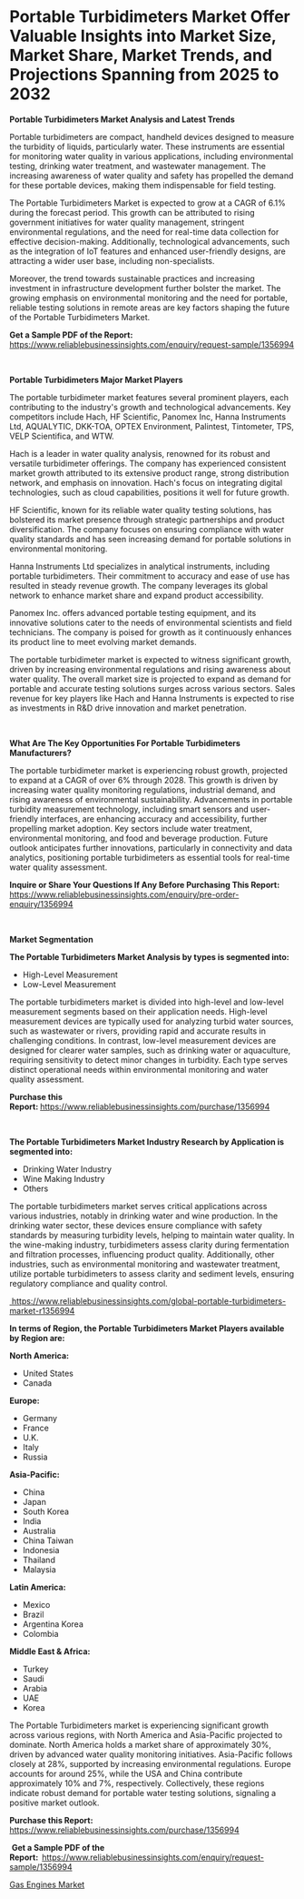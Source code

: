 <p><h1>Portable Turbidimeters Market Offer Valuable Insights into Market Size, Market Share, Market Trends, and Projections Spanning from 2025 to 2032</h1></p><p><strong>Portable Turbidimeters Market Analysis and Latest Trends</strong></p>
<p><p>Portable turbidimeters are compact, handheld devices designed to measure the turbidity of liquids, particularly water. These instruments are essential for monitoring water quality in various applications, including environmental testing, drinking water treatment, and wastewater management. The increasing awareness of water quality and safety has propelled the demand for these portable devices, making them indispensable for field testing.</p><p>The Portable Turbidimeters Market is expected to grow at a CAGR of 6.1% during the forecast period. This growth can be attributed to rising government initiatives for water quality management, stringent environmental regulations, and the need for real-time data collection for effective decision-making. Additionally, technological advancements, such as the integration of IoT features and enhanced user-friendly designs, are attracting a wider user base, including non-specialists. </p><p>Moreover, the trend towards sustainable practices and increasing investment in infrastructure development further bolster the market. The growing emphasis on environmental monitoring and the need for portable, reliable testing solutions in remote areas are key factors shaping the future of the Portable Turbidimeters Market.</p></p>
<p><strong>Get a Sample PDF of the Report:&nbsp;</strong> <a href="https://www.reliablebusinessinsights.com/enquiry/request-sample/1356994?utm_campaign=3568&utm_medium=2&utm_source=Github&utm_content=ia&utm_term=11042025&utm_id=portable-turbidimeters">https://www.reliablebusinessinsights.com/enquiry/request-sample/1356994</a></p>
<p>&nbsp;</p>
<p><strong>Portable Turbidimeters Major Market Players</strong></p>
<p><p>The portable turbidimeter market features several prominent players, each contributing to the industry's growth and technological advancements. Key competitors include Hach, HF Scientific, Panomex Inc, Hanna Instruments Ltd, AQUALYTIC, DKK-TOA, OPTEX Environment, Palintest, Tintometer, TPS, VELP Scientifica, and WTW.</p><p>Hach is a leader in water quality analysis, renowned for its robust and versatile turbidimeter offerings. The company has experienced consistent market growth attributed to its extensive product range, strong distribution network, and emphasis on innovation. Hach's focus on integrating digital technologies, such as cloud capabilities, positions it well for future growth.</p><p>HF Scientific, known for its reliable water quality testing solutions, has bolstered its market presence through strategic partnerships and product diversification. The company focuses on ensuring compliance with water quality standards and has seen increasing demand for portable solutions in environmental monitoring.</p><p>Hanna Instruments Ltd specializes in analytical instruments, including portable turbidimeters. Their commitment to accuracy and ease of use has resulted in steady revenue growth. The company leverages its global network to enhance market share and expand product accessibility.</p><p>Panomex Inc. offers advanced portable testing equipment, and its innovative solutions cater to the needs of environmental scientists and field technicians. The company is poised for growth as it continuously enhances its product line to meet evolving market demands.</p><p>The portable turbidimeter market is expected to witness significant growth, driven by increasing environmental regulations and rising awareness about water quality. The overall market size is projected to expand as demand for portable and accurate testing solutions surges across various sectors. Sales revenue for key players like Hach and Hanna Instruments is expected to rise as investments in R&D drive innovation and market penetration.</p></p>
<p>&nbsp;</p>
<p><strong>What Are The Key Opportunities For Portable Turbidimeters Manufacturers?</strong></p>
<p><p>The portable turbidimeter market is experiencing robust growth, projected to expand at a CAGR of over 6% through 2028. This growth is driven by increasing water quality monitoring regulations, industrial demand, and rising awareness of environmental sustainability. Advancements in portable turbidity measurement technology, including smart sensors and user-friendly interfaces, are enhancing accuracy and accessibility, further propelling market adoption. Key sectors include water treatment, environmental monitoring, and food and beverage production. Future outlook anticipates further innovations, particularly in connectivity and data analytics, positioning portable turbidimeters as essential tools for real-time water quality assessment.</p></p>
<p><strong>Inquire or Share Your Questions If Any Before Purchasing This Report:</strong> <a href="https://www.reliablebusinessinsights.com/enquiry/pre-order-enquiry/1356994?utm_campaign=3568&utm_medium=2&utm_source=Github&utm_content=ia&utm_term=11042025&utm_id=portable-turbidimeters">https://www.reliablebusinessinsights.com/enquiry/pre-order-enquiry/1356994</a></p>
<p>&nbsp;</p>
<p><strong>Market Segmentation</strong></p>
<p><strong>The Portable Turbidimeters Market Analysis by types is segmented into:</strong></p>
<p><ul><li>High-Level Measurement</li><li>Low-Level Measurement</li></ul></p>
<p><p>The portable turbidimeters market is divided into high-level and low-level measurement segments based on their application needs. High-level measurement devices are typically used for analyzing turbid water sources, such as wastewater or rivers, providing rapid and accurate results in challenging conditions. In contrast, low-level measurement devices are designed for clearer water samples, such as drinking water or aquaculture, requiring sensitivity to detect minor changes in turbidity. Each type serves distinct operational needs within environmental monitoring and water quality assessment.</p></p>
<p><strong>Purchase this Report:&nbsp;</strong><a href="https://www.reliablebusinessinsights.com/purchase/1356994?utm_campaign=3568&utm_medium=2&utm_source=Github&utm_content=ia&utm_term=11042025&utm_id=portable-turbidimeters">https://www.reliablebusinessinsights.com/purchase/1356994</a></p>
<p>&nbsp;</p>
<p><strong>The Portable Turbidimeters Market Industry Research by Application is segmented into:</strong></p>
<p><ul><li>Drinking Water Industry</li><li>Wine Making Industry</li><li>Others</li></ul></p>
<p><p>The portable turbidimeters market serves critical applications across various industries, notably in drinking water and wine production. In the drinking water sector, these devices ensure compliance with safety standards by measuring turbidity levels, helping to maintain water quality. In the wine-making industry, turbidimeters assess clarity during fermentation and filtration processes, influencing product quality. Additionally, other industries, such as environmental monitoring and wastewater treatment, utilize portable turbidimeters to assess clarity and sediment levels, ensuring regulatory compliance and quality control.</p></p>
<p><a href="https://www.reliablebusinessinsights.com/global-portable-turbidimeters-market-r1356994?utm_campaign=3568&utm_medium=2&utm_source=Github&utm_content=ia&utm_term=11042025&utm_id=portable-turbidimeters">&nbsp;https://www.reliablebusinessinsights.com/global-portable-turbidimeters-market-r1356994</a></p>
<p><strong>In terms of Region, the Portable Turbidimeters Market Players available by Region are:</strong></p>
<p>
    <p> <strong> North America: </strong>
        <ul>
            <li>United States</li>
            <li>Canada</li>
        </ul>
        </p> 
    <p> <strong> Europe: </strong>
        <ul>
            <li>Germany</li>
            <li>France</li>
            <li>U.K.</li>
            <li>Italy</li>
            <li>Russia</li>
        </ul>
        </p> 
    <p> <strong> Asia-Pacific: </strong>
        <ul>
            <li>China</li>
            <li>Japan</li>
            <li>South Korea</li>
            <li>India</li>
            <li>Australia</li>
            <li>China Taiwan</li>
            <li>Indonesia</li>
            <li>Thailand</li>
            <li>Malaysia</li>
        </ul>
        </p> 
    <p> <strong> Latin America: </strong>
        <ul>
            <li>Mexico</li>
            <li>Brazil</li>
            <li>Argentina Korea</li>
            <li>Colombia</li>
        </ul>
        </p> 
    <p> <strong> Middle East & Africa: </strong>
        <ul>
            <li>Turkey</li>
            <li>Saudi</li>
            <li>Arabia</li>
            <li>UAE</li>
            <li>Korea</li>
        </ul>
    </p>
    </p>
<p><p>The Portable Turbidimeters market is experiencing significant growth across various regions, with North America and Asia-Pacific projected to dominate. North America holds a market share of approximately 30%, driven by advanced water quality monitoring initiatives. Asia-Pacific follows closely at 28%, supported by increasing environmental regulations. Europe accounts for around 25%, while the USA and China contribute approximately 10% and 7%, respectively. Collectively, these regions indicate robust demand for portable water testing solutions, signaling a positive market outlook.</p></p>
<p><strong>Purchase this Report: </strong><a href="https://www.reliablebusinessinsights.com/purchase/1356994?utm_campaign=3568&utm_medium=2&utm_source=Github&utm_content=ia&utm_term=11042025&utm_id=portable-turbidimeters">https://www.reliablebusinessinsights.com/purchase/1356994</a></p>
<p>&nbsp;<strong>Get a Sample PDF of the Report:&nbsp;&nbsp;</strong><a href="https://www.reliablebusinessinsights.com/enquiry/request-sample/1356994?utm_campaign=3568&utm_medium=2&utm_source=Github&utm_content=ia&utm_term=11042025&utm_id=portable-turbidimeters">https://www.reliablebusinessinsights.com/enquiry/request-sample/1356994</a></p>
<p><strong></strong></p>
<p><p><a href="https://github.com/huelarnzeba29/Market-Research-Report-List-1/blob/main/gas-engines-market.md?utm_campaign=3568&utm_medium=2&utm_source=Github&utm_content=ia&utm_term=11042025&utm_id=portable-turbidimeters">Gas Engines Market</a></p></p>